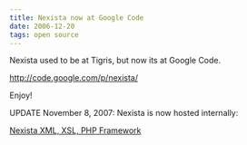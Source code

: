 ```yaml
---
title: Nexista now at Google Code
date: 2006-12-20
tags: open source
---
```

Nexista used to be at Tigris, but now its at Google Code.

http://code.google.com/p/nexista/

Enjoy!

UPDATE November 8, 2007: Nexista is now hosted internally:

<a href="http://www.svn.nexista.org/trac/">Nexista XML, XSL, PHP Framework</a>

